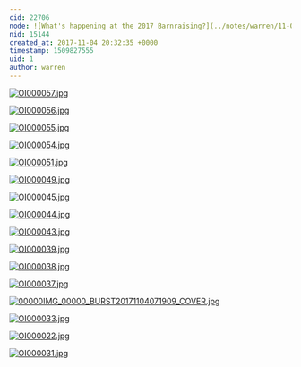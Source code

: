 ```yaml
---
cid: 22706
node: ![What's happening at the 2017 Barnraising?](../notes/warren/11-03-2017/what-s-happening-at-the-2017-barnraising)
nid: 15144
created_at: 2017-11-04 20:32:35 +0000
timestamp: 1509827555
uid: 1
author: warren
---
```


[![OI000057.jpg](https://publiclab.org/system/images/photos/000/022/197/large/OI000057.jpg)](https://publiclab.org/system/images/photos/000/022/197/original/OI000057.jpg)


[![OI000056.jpg](https://publiclab.org/system/images/photos/000/022/198/large/OI000056.jpg)](https://publiclab.org/system/images/photos/000/022/198/original/OI000056.jpg)


[![OI000055.jpg](https://publiclab.org/system/images/photos/000/022/199/large/OI000055.jpg)](https://publiclab.org/system/images/photos/000/022/199/original/OI000055.jpg)


[![OI000054.jpg](https://publiclab.org/system/images/photos/000/022/200/large/OI000054.jpg)](https://publiclab.org/system/images/photos/000/022/200/original/OI000054.jpg)


[![OI000051.jpg](https://publiclab.org/system/images/photos/000/022/201/large/OI000051.jpg)](https://publiclab.org/system/images/photos/000/022/201/original/OI000051.jpg)


[![OI000049.jpg](https://publiclab.org/system/images/photos/000/022/202/large/OI000049.jpg)](https://publiclab.org/system/images/photos/000/022/202/original/OI000049.jpg)


[![OI000045.jpg](https://publiclab.org/system/images/photos/000/022/203/large/OI000045.jpg)](https://publiclab.org/system/images/photos/000/022/203/original/OI000045.jpg)


[![OI000044.jpg](https://publiclab.org/system/images/photos/000/022/204/large/OI000044.jpg)](https://publiclab.org/system/images/photos/000/022/204/original/OI000044.jpg)


[![OI000043.jpg](https://publiclab.org/system/images/photos/000/022/205/large/OI000043.jpg)](https://publiclab.org/system/images/photos/000/022/205/original/OI000043.jpg)


[![OI000039.jpg](https://publiclab.org/system/images/photos/000/022/206/large/OI000039.jpg)](https://publiclab.org/system/images/photos/000/022/206/original/OI000039.jpg)


[![OI000038.jpg](https://publiclab.org/system/images/photos/000/022/207/large/OI000038.jpg)](https://publiclab.org/system/images/photos/000/022/207/original/OI000038.jpg)


[![OI000037.jpg](https://publiclab.org/system/images/photos/000/022/208/large/OI000037.jpg)](https://publiclab.org/system/images/photos/000/022/208/original/OI000037.jpg)


[![00000IMG_00000_BURST20171104071909_COVER.jpg](https://publiclab.org/system/images/photos/000/022/209/large/00000IMG_00000_BURST20171104071909_COVER.jpg)](https://publiclab.org/system/images/photos/000/022/209/original/00000IMG_00000_BURST20171104071909_COVER.jpg)


[![OI000033.jpg](https://publiclab.org/system/images/photos/000/022/210/large/OI000033.jpg)](https://publiclab.org/system/images/photos/000/022/210/original/OI000033.jpg)


[![OI000022.jpg](https://publiclab.org/system/images/photos/000/022/211/large/OI000022.jpg)](https://publiclab.org/system/images/photos/000/022/211/original/OI000022.jpg)


[![OI000031.jpg](https://publiclab.org/system/images/photos/000/022/212/large/OI000031.jpg)](https://publiclab.org/system/images/photos/000/022/212/original/OI000031.jpg)

